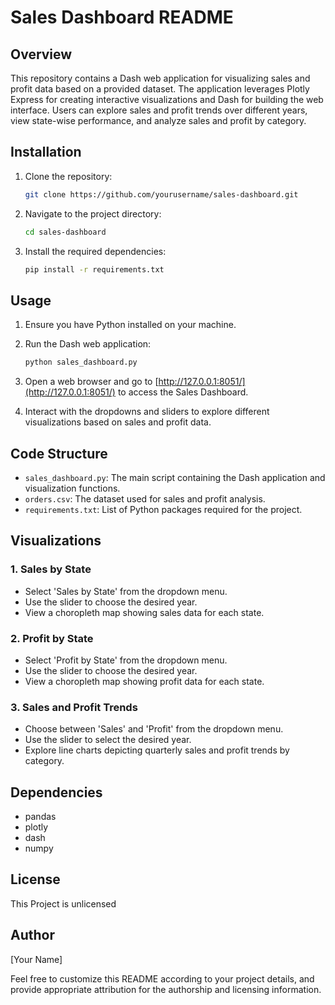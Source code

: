 # Sales Dashboard README

## Overview

This repository contains a Dash web application for visualizing sales and profit data based on a provided dataset. The application leverages Plotly Express for creating interactive visualizations and Dash for building the web interface. Users can explore sales and profit trends over different years, view state-wise performance, and analyze sales and profit by category.

## Installation

1. Clone the repository:

   ```bash
   git clone https://github.com/yourusername/sales-dashboard.git
   ```

2. Navigate to the project directory:

   ```bash
   cd sales-dashboard
   ```

3. Install the required dependencies:

   ```bash
   pip install -r requirements.txt
   ```

## Usage

1. Ensure you have Python installed on your machine.

2. Run the Dash web application:

   ```bash
   python sales_dashboard.py
   ```

3. Open a web browser and go to [http://127.0.0.1:8051/](http://127.0.0.1:8051/) to access the Sales Dashboard.

4. Interact with the dropdowns and sliders to explore different visualizations based on sales and profit data.

## Code Structure

- `sales_dashboard.py`: The main script containing the Dash application and visualization functions.
- `orders.csv`: The dataset used for sales and profit analysis.
- `requirements.txt`: List of Python packages required for the project.

## Visualizations

### 1. Sales by State

- Select 'Sales by State' from the dropdown menu.
- Use the slider to choose the desired year.
- View a choropleth map showing sales data for each state.

### 2. Profit by State

- Select 'Profit by State' from the dropdown menu.
- Use the slider to choose the desired year.
- View a choropleth map showing profit data for each state.

### 3. Sales and Profit Trends

- Choose between 'Sales' and 'Profit' from the dropdown menu.
- Use the slider to select the desired year.
- Explore line charts depicting quarterly sales and profit trends by category.

## Dependencies

- pandas
- plotly
- dash
- numpy

## License

This Project is unlicensed

## Author

[Your Name]

Feel free to customize this README according to your project details, and provide appropriate attribution for the authorship and licensing information.
